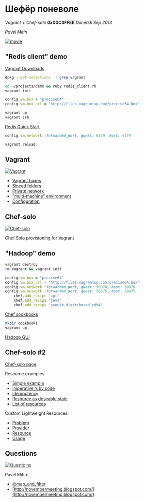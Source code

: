 Шефёр поневоле
==============

*Vagrant + Chef-solo* **0x00C0FFEE** *Donetsk Sep 2013*

*Pavel Mitin*

[![movie](http://proc.com.ua/uploads/posts/2011-01/thumbs/1295298889_shof-2.jpg)](http://proc.com.ua/films/69687-shofyor-ponevole-1958-dvdrip.html)


"Redis client" demo
-------------------

[Vagrant Downloads](http://downloads.vagrantup.com)

```bash
dpkg --get-selections  | grep vagrant
```

```bash
cd ~/projects/demo && ruby redis_client.rb
vagrant init
```

```ruby
config.vm.box = "precise64"
config.vm.box_url = "http://files.vagrantup.com/precise64.box"
```

```bash
vagrant up
vagrant ssh
```

[Redis Quick Start](http://redis.io/topics/quickstart)

```ruby
config.vm.network :forwarded_port, guest: 6379, host: 6379
```

```bash
vagrant reload
```

Vagrant
-------

[![Vagrant](http://www.hashicorp.com/images/blog/a-new-look-for-vagrant/logo_wide-cab47086.png)](http://www.hashicorp.com/blog/a-new-look-for-vagrant.html )


* [Vagrant boxes](http://www.vagrantbox.es/)
* [Sinced folders](http://docs.vagrantup.com/v2/synced-folders/)
* [Private network](http://docs.vagrantup.com/v2/networking/private_network.html)
* ["multi-machine" environment](http://docs.vagrantup.com/v2/multi-machine/index.html)
* [Configuration](http://docs.vagrantup.com/v2/providers/configuration.html)

Chef-solo
---------

[![Chef-solo](http://docs.opscode.com/_static/opscode_chef_html_logo.png)](http://www.hashicorp.com/blog/a-new-look-for-vagrant.html )

[Chef Solo provisioning for Vagrant](http://docs.vagrantup.com/v2/provisioning/chef_solo.html)

"Hadoop" demo
-------------

```bash
vagrant destroy
rm Vagrant && vagrant init
```

```ruby
config.vm.box = "precise64"
config.vm.box_url = "http://files.vagrantup.com/precise64.box"
config.vm.network :forwarded_port, guest: 50070, host: 50070
config.vm.network :forwarded_port, guest: 50075, host: 50075
    chef.add_recipe "apt"
    chef.add_recipe "java"
    chef.add_recipe "pseudo_distributed_cdh4"
```

[Chef cookbooks](http://community.opscode.com/)

```bash
mkdir cookbooks
vagrant up
```

[Hadoop GUI](http://localhost:50070)

Chef-solo #2
------------

[Chef-solo page](http://docs.opscode.com/chef_solo.html)

Resource examples:

* [Simple example](https://github.com/MitinPavel/pseudo_distributed_cdh4/blob/09067fdd0dd3aca43ca038620771d1f81b16be88/recipes/default.rb#L6-9)
* [Imperative ruby code](https://github.com/MitinPavel/pseudo_distributed_cdh4/blob/09067fdd0dd3aca43ca038620771d1f81b16be88/recipes/default.rb#L32-43)
* [Idempotency](https://github.com/MitinPavel/pseudo_distributed_cdh4/blob/09067fdd0dd3aca43ca038620771d1f81b16be88/recipes/default.rb#L45-50)
* [Resource as desirable state](https://github.com/MitinPavel/pseudo_distributed_cdh4/blob/09067fdd0dd3aca43ca038620771d1f81b16be88/recipes/default.rb#L81-85)
* [List of resources](http://docs.opscode.com/resource.html#resources)

Custom Lightweight Resources:

* [Problem](https://github.com/MitinPavel/pseudo_distributed_cdh4/blob/c1325a31db625c80fd5850c505ab6d4fb591dd11/recipes/default.rb#L61-116)
* [Provider](https://github.com/MitinPavel/pseudo_distributed_cdh4/blob/master/providers/hdfs_dir.rb)
* [Resource](https://github.com/MitinPavel/pseudo_distributed_cdh4/blob/master/resources/hdfs_dir.rb) 
* [Usage](https://github.com/MitinPavel/pseudo_distributed_cdh4/blob/master/recipes/default.rb#L58-67)

Questions
---------

[![Questioins](http://pics.livejournal.com/sovietdetstvo/pic/000qfxwz)](http://sovietdetstvo.livejournal.com/132921.html)

Pavel Mitin:

* [@map_and_filter](https://twitter.com/map_and_filter)
* [http://novembermeeting.blogspot.com/](http://novembermeeting.blogspot.com/)

